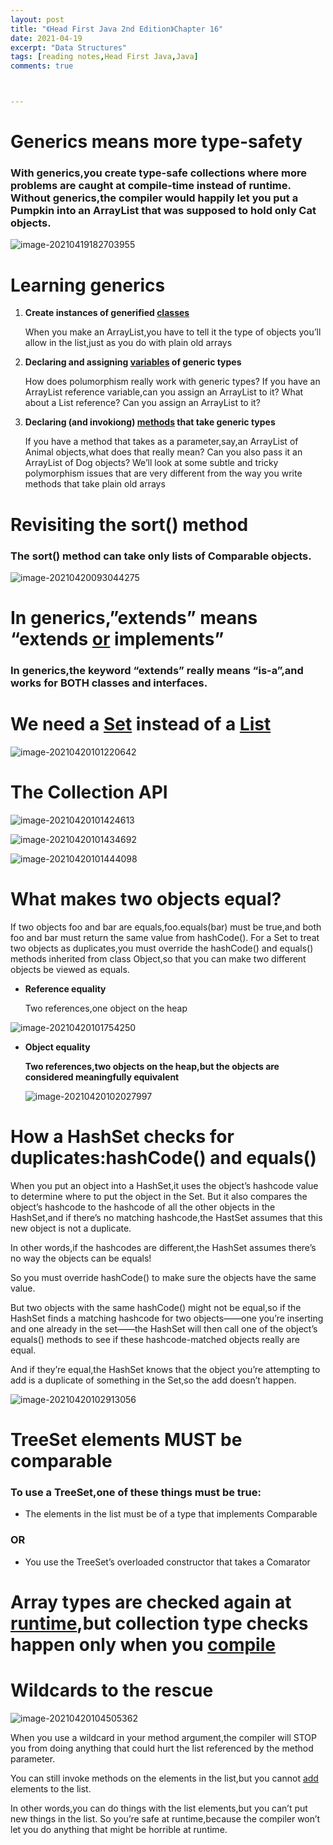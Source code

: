 ```yaml
---
layout: post
title: "《Head First Java 2nd Edition》Chapter 16"
date: 2021-04-19
excerpt: "Data Structures"
tags: [reading notes,Head First Java,Java]
comments: true



---
```


# Generics means more type-safety

### With generics,you create type-safe collections where more problems are caught at compile-time instead of runtime. Without generics,the compiler would happily let you put a Pumpkin into an ArrayList that was supposed to hold only Cat objects.

![image-20210419182703955](C:\Users\雷霆世纪\AppData\Roaming\Typora\typora-user-images\image-20210419182703955.png)

# Learning generics

1. **Create instances of generified <u>classes</u>**

   When you make an ArrayList,you have to tell it the type of objects you’ll allow in the list,just as you do with plain old arrays

2. **Declaring and assigning <u>variables</u> of generic types**

   How does polumorphism really work with generic types? If you have an ArrayList<Animal> reference variable,can you assign an ArrayList<Dog> to it? What about a List<Animal> reference? Can you assign an ArrayList<Animal> to it?

3. **Declaring (and invokiong) <u>methods</u> that take generic types**

   If you have a method that takes as a parameter,say,an ArrayList of Animal objects,what does that really mean? Can you also pass it an ArrayList of Dog objects? We’ll look at some subtle and tricky polymorphism issues that are very different from the way you write methods that take plain old arrays

# Revisiting the sort() method

### The sort() method can take only lists of Comparable objects.

![image-20210420093044275](../../assets/img/image-20210420093044275.png)

# In generics,”extends” means “extends <u>or</u> implements”

### In generics,the keyword “extends” really means “is-a”,and works for BOTH classes and interfaces.

# We need a <u>Set</u> instead of a <u>List</u>

![image-20210420101220642](../../assets/img/image-20210420101220642.png)

# The Collection API

![image-20210420101424613](../../assets/img/image-20210420101424613.png)

![image-20210420101434692](../../assets/img/image-20210420101434692.png)

![image-20210420101444098](../../assets/img/image-20210420101444098.png)

# What makes two objects equal?

If two objects foo and bar are equals,foo.equals(bar) must be true,and both foo and bar must return the same value from hashCode(). For a Set to treat two objects as duplicates,you must override the hashCode() and equals() methods inherited from class Object,so that you can make two different objects be viewed as equals.

- **Reference equality**

  Two references,one object on the heap

![image-20210420101754250](../../assets/img/image-20210420101754250.png)

- **Object equality**

  **Two references,two objects on the heap,but the objects are considered meaningfully equivalent**

  ![image-20210420102027997](../../assets/img/image-20210420102027997.png)

# How a HashSet checks for duplicates:hashCode() and equals()

When you put an object into a HashSet,it uses the object’s hashcode value to determine where to put the object in the Set. But  it also compares the object’s hashcode to the hashcode of all the other objects in the HashSet,and if there’s no matching hashcode,the HastSet assumes that this new object is not a duplicate.

In other words,if the hashcodes are different,the HashSet assumes there’s no way the objects can be equals!

So you must override hashCode() to make sure the objects have the same value.

But two objects with the same hashCode()  might not be equal,so if the HashSet finds a matching hashcode for two objects——one you’re inserting and one already in the set——the HashSet will then call one of the object’s equals() methods to see if these hashcode-matched objects really are equal.

And if they’re equal,the HashSet knows that the object you’re attempting to add is a duplicate of something in the Set,so the add doesn’t happen.

![image-20210420102913056](../../assets/img/image-20210420102913056.png)

# TreeSet elements MUST be comparable

### To use a TreeSet,one of these things must be true:

- The elements in the list must be of a type that implements Comparable

### OR

- You use the TreeSet’s overloaded constructor that takes a Comarator

# Array types are checked again at <u>runtime</u>,but collection type checks happen only when you <u>compile</u>

# Wildcards to the rescue

![image-20210420104505362](../../assets/img/image-20210420104505362.png)

When you use a wildcard in your method argument,the compiler will STOP you from doing anything that could hurt the list referenced by the method parameter.

You can still invoke methods on the elements in the list,but you cannot <u>add</u> elements to the list.

In other words,you can do things with the list elements,but you can’t put new things in the list. So you’re safe at runtime,because the compiler won’t let you do anything that might be horrible at runtime.